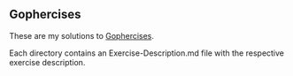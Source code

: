 ## Gophercises

These are my solutions to [Gophercises](gophercises.com).

Each directory contains an Exercise-Description.md file with the respective exercise description.
